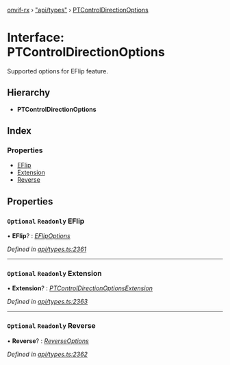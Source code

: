 [onvif-rx](../README.md) › ["api/types"](../modules/_api_types_.md) › [PTControlDirectionOptions](_api_types_.ptcontroldirectionoptions.md)

# Interface: PTControlDirectionOptions

Supported options for EFlip feature.

## Hierarchy

* **PTControlDirectionOptions**

## Index

### Properties

* [EFlip](_api_types_.ptcontroldirectionoptions.md#optional-readonly-eflip)
* [Extension](_api_types_.ptcontroldirectionoptions.md#optional-readonly-extension)
* [Reverse](_api_types_.ptcontroldirectionoptions.md#optional-readonly-reverse)

## Properties

### `Optional` `Readonly` EFlip

• **EFlip**? : *[EFlipOptions](_api_types_.eflipoptions.md)*

*Defined in [api/types.ts:2361](https://github.com/patrickmichalina/onvif-rx/blob/3e9b152/src/api/types.ts#L2361)*

___

### `Optional` `Readonly` Extension

• **Extension**? : *[PTControlDirectionOptionsExtension](_api_types_.ptcontroldirectionoptionsextension.md)*

*Defined in [api/types.ts:2363](https://github.com/patrickmichalina/onvif-rx/blob/3e9b152/src/api/types.ts#L2363)*

___

### `Optional` `Readonly` Reverse

• **Reverse**? : *[ReverseOptions](_api_types_.reverseoptions.md)*

*Defined in [api/types.ts:2362](https://github.com/patrickmichalina/onvif-rx/blob/3e9b152/src/api/types.ts#L2362)*
